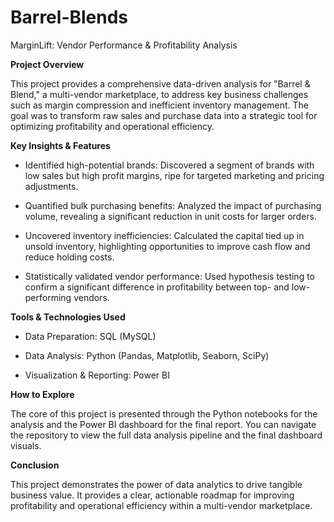 # Barrel-Blends

MarginLift: Vendor Performance & Profitability Analysis

**Project Overview**

This project provides a comprehensive data-driven analysis for "Barrel & Blend," a multi-vendor marketplace, to address key business challenges such as margin compression and inefficient inventory management. The goal was to transform raw sales and purchase data into a strategic tool for optimizing profitability and operational efficiency.

**Key Insights & Features**

* Identified high-potential brands: Discovered a segment of brands with low sales but high profit margins, ripe for targeted marketing and pricing adjustments.

* Quantified bulk purchasing benefits: Analyzed the impact of purchasing volume, revealing a significant reduction in unit costs for larger orders.

* Uncovered inventory inefficiencies: Calculated the capital tied up in unsold inventory, highlighting opportunities to improve cash flow and reduce holding costs.

* Statistically validated vendor performance: Used hypothesis testing to confirm a significant difference in profitability between top- and low-performing vendors.

**Tools & Technologies Used**

* Data Preparation: SQL (MySQL)

* Data Analysis: Python (Pandas, Matplotlib, Seaborn, SciPy)

* Visualization & Reporting: Power BI

**How to Explore**

The core of this project is presented through the Python notebooks for the analysis and the Power BI dashboard for the final report. You can navigate the repository to view the full data analysis pipeline and the final dashboard visuals.

**Conclusion**

This project demonstrates the power of data analytics to drive tangible business value. It provides a clear, actionable roadmap for improving profitability and operational efficiency within a multi-vendor marketplace.
